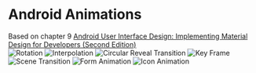 # Android Animations
Based on chapter 9 [Android User Interface Design: Implementing Material Design for Developers (Second Edition)](https://www.amazon.com/Android-User-Interface-Design-Implementing-ebook/dp/B018BI07P0)
<br>
![Rotation](https://media.giphy.com/media/9u56FFUS5C9yritkNW/giphy.gif)
![Interpolation](https://media.giphy.com/media/8L1KP9uebgfFHugcYh/giphy.gif)
![Circular Reveal Transition](https://media.giphy.com/media/4SWpsBxx2dOr4sT4pa/giphy.gif)
![Key Frame](https://media.giphy.com/media/8P7IVzC8aJbX3RYZaK/giphy.gif)
![Scene Transition](https://media.giphy.com/media/2sZ7V05WJumbH7vkcl/giphy.gif)
![Form Animation](https://media.giphy.com/media/vRHOFkSfUI4PH648ME/giphy.gif)
![Icon Animation](https://media.giphy.com/media/1UX3DMAxgvgVhmCZXN/giphy.gif)